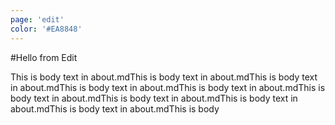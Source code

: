 ```yaml
---
page: 'edit'
color: '#EA8848'
---
```


#Hello from Edit

This is body text in about.mdThis is body text in about.mdThis is body text in about.mdThis is body text in about.mdThis is body text in about.mdThis is body text in about.mdThis is body text in about.mdThis is body text in about.mdThis is body text in about.mdThis is body
